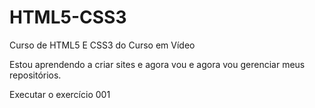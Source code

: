 # HTML5-CSS3
 Curso de HTML5 E CSS3 do Curso em Vídeo

Estou aprendendo a criar sites e agora vou e agora vou gerenciar meus repositórios.

<a hrerf="https://marcelaboel.github.io/html5-css3/ex001/index.html">Executar o exercício 001</a>

